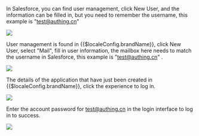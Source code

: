 <IntegrationDetailCard :title="`Create a user in Salesforce`">

In Salesforce, you can find user management, click New User, and the information can be filled in, but you need to remember the username, this example is "test@authing.cn"

![](~@imagesZhCn/integration/salesforce/3-1.png)

</IntegrationDetailCard>

<IntegrationDetailCard :title="`Create a user in ${$localeConfig.brandName}`">

User management is found in {{$localeConfig.brandName}}, click New User, select "Mail", fill in user information, the mailbox here needs to match the username in Salesforce, this example is "test@authing.cn" .

![](~@imagesZhCn/integration/salesforce/3-2.png)

</IntegrationDetailCard>

<IntegrationDetailCard :title="`Experience login`">

The details of the application that have just been created in {{$localeConfig.brandName}}, click the experience to log in.

![](~@imagesZhCn/integration/salesforce/3-3.png)

Enter the account password for test@authing.cn in the login interface to log in to success.

![](~@imagesZhCn/integration/salesforce/3-4.png)

</IntegrationDetailCard>
